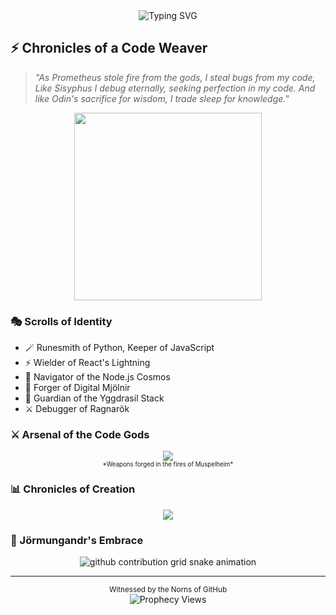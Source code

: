 <div align="center">
  <img src="https://readme-typing-svg.herokuapp.com?font=Norse&size=25&duration=3000&pause=1000&color=FF69B4&center=true&vCenter=true&width=435&lines=In+the+halls+of+Valhalla...;Where+code+flows+like+mead...;Bits+dance+like+Valkyries..." alt="Typing SVG" />
</div>

<!-- <picture>
  <source
    srcset="https://github-readme-stats.vercel.app/api?username=unlovdman&show_icons=true&theme=dark"
    media="(prefers-color-scheme: dark)"
  />
  <source
    srcset="https://github-readme-stats.vercel.app/api?username=unlovdman&show_icons=true"
    media="(prefers-color-scheme: light), (prefers-color-scheme: no-preference)"
  />
  <img src="https://github-readme-stats.vercel.app/api?username=unlovdman&show_icons=true" />
</picture> -->

## ⚡ Chronicles of a Code Weaver
> *"As Prometheus stole fire from the gods, I steal bugs from my code,*
> *Like Sisyphus I debug eternally, seeking perfection in my code.*
> *And like Odin's sacrifice for wisdom, I trade sleep for knowledge."*

<div align="center">
  <img src="https://media.giphy.com/media/13HgwGsXF0aiGY/giphy.gif" width="300" />
</div>

### 🎭 Scrolls of Identity
- 🪄 Runesmith of Python, Keeper of JavaScript
- ⚡ Wielder of React's Lightning
- 🌌 Navigator of the Node.js Cosmos
- 🔨 Forger of Digital Mjölnir
- 🌳 Guardian of the Yggdrasil Stack
- ⚔️ Debugger of Ragnarök

### ⚔️ Arsenal of the Code Gods
<div align="center">
  <img src="https://skillicons.dev/icons?i=python,js,react,nodejs,git" />
  <br/>
  <sub><sup>*Weapons forged in the fires of Muspelheim*</sup></sub>
</div>

### 📊 Chronicles of Creation
<div align="center">
  <picture>
    <source
      srcset="https://github-readme-streak-stats.herokuapp.com/?user=unlovdman&theme=dark&ring=FF69B4&fire=FF69B4&currStreakLabel=FF69B4"
      media="(prefers-color-scheme: dark)"
    />
    <source
      srcset="https://github-readme-streak-stats.herokuapp.com/?user=unlovdman&theme=default&ring=FF69B4&fire=FF69B4&currStreakLabel=FF69B4"
      media="(prefers-color-scheme: light), (prefers-color-scheme: no-preference)"
    />
    <img src="https://github-readme-streak-stats.herokuapp.com/?user=unlovdman&theme=default&ring=FF69B4&fire=FF69B4&currStreakLabel=FF69B4" />
  </picture>
</div>

### 🐍 Jörmungandr's Embrace
<div align="center">
  <picture>
    <source media="(prefers-color-scheme: dark)" srcset="https://raw.githubusercontent.com/unlovdman/unlovdman/output/github-snake-dark.svg">
    <source media="(prefers-color-scheme: light)" srcset="https://raw.githubusercontent.com/unlovdman/unlovdman/output/github-snake.svg">
    <img alt="github contribution grid snake animation" src="https://raw.githubusercontent.com/unlovdman/unlovdman/output/github-snake.svg">
  </picture>
</div>

---
<div align="center">
  <sub>Witnessed by the Norns of GitHub</sub><br/>
  <img src="https://komarev.com/ghpvc/?username=unlovdman&color=FF69B4" alt="Prophecy Views" />
</div>

